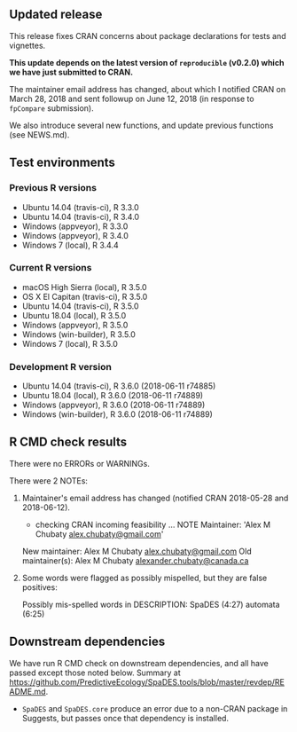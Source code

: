 ## Updated release

This release fixes CRAN concerns about package declarations for tests and vignettes.

**This update depends on the latest version of `reproducible` (v0.2.0) which we have just submitted to CRAN.**

The maintainer email address has changed, about which I notified CRAN on March 28, 2018 and sent followup on June 12, 2018 (in response to `fpCompare` submission).

We also introduce several new functions, and update previous functions (see NEWS.md).

## Test environments

### Previous R versions
* Ubuntu 14.04        (travis-ci), R 3.3.0
* Ubuntu 14.04        (travis-ci), R 3.4.0
* Windows              (appveyor), R 3.3.0
* Windows              (appveyor), R 3.4.0
* Windows 7               (local), R 3.4.4

### Current R versions
* macOS High Sierra    (local), R 3.5.0
* OS X El Capitan  (travis-ci), R 3.5.0
* Ubuntu 14.04     (travis-ci), R 3.5.0
* Ubuntu 18.04         (local), R 3.5.0
* Windows           (appveyor), R 3.5.0
* Windows        (win-builder), R 3.5.0
* Windows 7            (local), R 3.5.0

### Development R version
* Ubuntu 14.04     (travis-ci), R 3.6.0 (2018-06-11 r74885)
* Ubuntu 18.04         (local), R 3.6.0 (2018-06-11 r74889)
* Windows           (appveyor), R 3.6.0 (2018-06-11 r74889)
* Windows        (win-builder), R 3.6.0 (2018-06-11 r74889)

## R CMD check results

There were no ERRORs or WARNINGs.

There were 2 NOTEs:

1. Maintainer's email address has changed (notified CRAN 2018-05-28 and 2018-06-12).

    * checking CRAN incoming feasibility ... NOTE
    Maintainer: 'Alex M Chubaty <alex.chubaty@gmail.com>'
        
    New maintainer:
      Alex M Chubaty <alex.chubaty@gmail.com>
    Old maintainer(s):
      Alex M Chubaty <alexander.chubaty@canada.ca>

2. Some words were flagged as possibly mispelled, but they are false positives:

    Possibly mis-spelled words in DESCRIPTION:
      SpaDES (4:27)
      automata (6:25)

## Downstream dependencies

We have run R CMD check on downstream dependencies, and all have passed except those noted below.
Summary at https://github.com/PredictiveEcology/SpaDES.tools/blob/master/revdep/README.md.

* `SpaDES` and `SpaDES.core` produce an error due to a non-CRAN package in Suggests, but passes once that dependency is installed.
